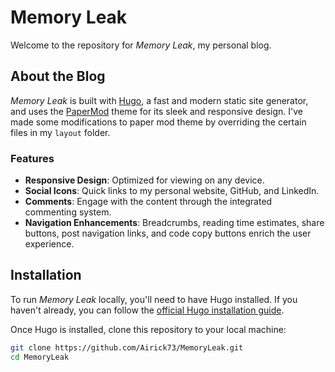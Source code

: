 # Memory Leak

Welcome to the repository for *Memory Leak*, my personal blog. 

## About the Blog

*Memory Leak* is built with [Hugo](https://gohugo.io/), a fast and modern static site generator, and uses the [PaperMod](https://github.com/adityatelange/hugo-PaperMod) theme for its sleek and responsive design. I've made some modifications to paper mod theme by overriding the certain files in my `layout` folder.

### Features

- **Responsive Design**: Optimized for viewing on any device.
- **Social Icons**: Quick links to my personal website, GitHub, and LinkedIn.
- **Comments**: Engage with the content through the integrated commenting system.
- **Navigation Enhancements**: Breadcrumbs, reading time estimates, share buttons, post navigation links, and code copy buttons enrich the user experience.

## Installation

To run *Memory Leak* locally, you'll need to have Hugo installed. If you haven't already, you can follow the [official Hugo installation guide](https://gohugo.io/getting-started/installing/).

Once Hugo is installed, clone this repository to your local machine:

```bash
git clone https://github.com/Airick73/MemoryLeak.git
cd MemoryLeak
